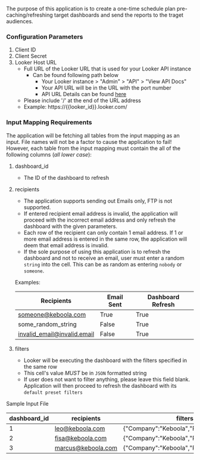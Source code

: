 The purpose of this application is to create a one-time schedule plan pre-caching/refreshing target dashboards and send the reports to the traget audiences. 

### Configuration Parameters

1. Client ID
2. Client Secret
3. Looker Host URL
    - Full URL of the Looker URL that is used for your Looker API instance
        - Can be found following path below
            - Your Looker instance > "Admin" > "API" > "View API Docs"
            - Your API URL will be in the URL with the port number
            - API URL Details can be found [here](https://docs.looker.com/reference/api-and-integration/api-getting-started)
    - Please include '/' at the end of the URL address
    - Example: https://{{looker_id}}.looker.com/

### Input Mapping Requirements

The application will be fetching all tables from the input mapping as an input. File names will not be a factor to cause the application to fail! However, each table from the input mapping must contain the all of the following columns (*all lower case*):

  1. dashboard_id

      - The ID of the dashboard to refresh
  
  2. recipients

      - The application supports sending out Emails only, FTP is not supported.
      - If entered recipient email address is invalid, the application will proceed with the incorrect email address and only refresh the dashboard with the given parameters.
      - Each row of the recipient can only contain 1 email address. If 1 or more email address is entered in the same row, the application will deem that email address is invalid. 
      - If the sole purpose of using this application is to refresh the dashboard and not to receive an email, user must enter a random `string` into the cell. This can be as random as entering `nobody` or `someone`.

      Examples:

      |Recipients|Email Sent|Dashboard Refresh|
      |-|-|-|
      someone@keboola.com|True|True
      some_random_string|False|True
      invalid_email@invalid.email|False|True

  3. filters

      - Looker will be executing the dashboard with the filters specified in the same row
      - This cell's value *MUST* be in `JSON` formatted string
      - If user does not want to filter anything, please leave this field blank. Application will then proceed to refresh the dashboard with its `default preset filters`

Sample Input File

|dashboard_id|recipients|filters|
|-|-|-|
|1|leo@keboola.com|{"Company":"Keboola","Position":"Ninja"}|
|2|fisa@keboola.com|{"Company":"Keboola","Position":"Master"}|
|3|marcus@keboola.com|{"Company":"Keboola","Position":"Chef"}|


